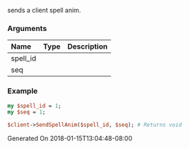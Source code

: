 sends a client spell anim.
### Arguments
**Name**|**Type**|**Description**
:---|:---|:---
spell_id||
seq||

### Example

```perl
my $spell_id = 1;
my $seq = 1;

$client->SendSpellAnim($spell_id, $seq); # Returns void
```


Generated On 2018-01-15T13:04:48-08:00